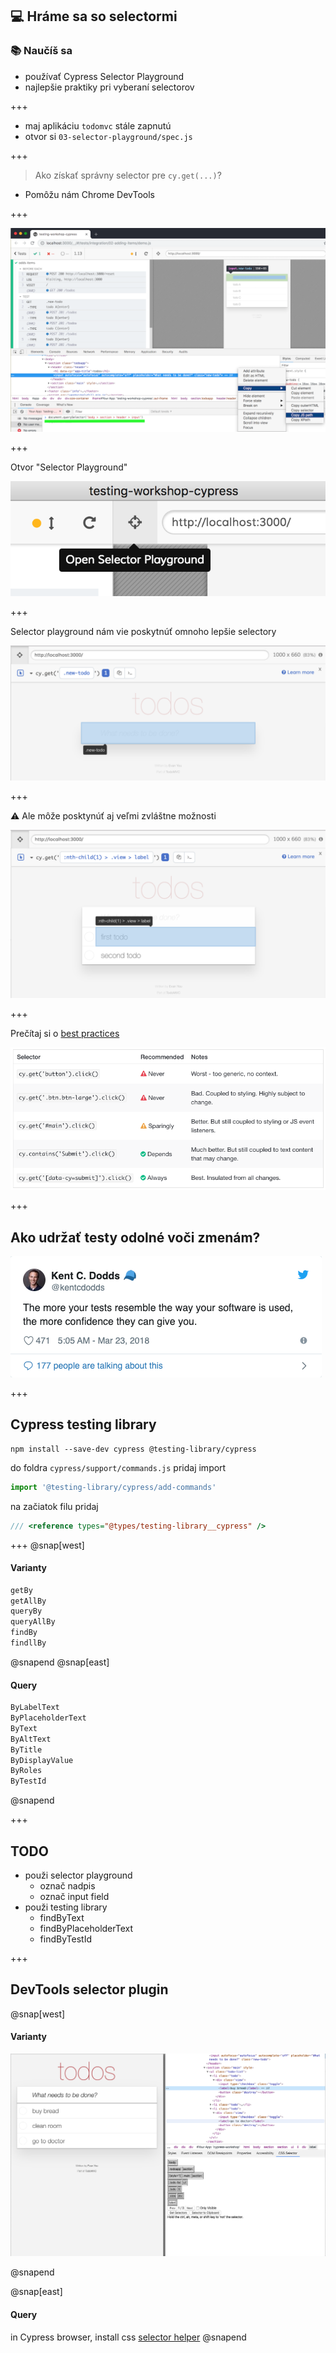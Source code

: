 ## 💻 Hráme sa so selectormi

### 📚 Naučíš sa

- používať Cypress Selector Playground
- najlepšie praktiky pri vyberaní selectorov

+++

- maj aplikáciu `todomvc` stále zapnutú
- otvor si `03-selector-playground/spec.js`

+++

> Ako získať správny selector pre `cy.get(...)`?

- Pomôžu nám Chrome DevTools

+++

![Chrome suggests selector](/slides/03-selector-playground/img/chrome-copy-js-path.png)

+++

Otvor "Selector Playground"

![Selector playground button](/slides/03-selector-playground/img/selector-button.png)

+++

Selector playground nám vie poskytnúť omnoho lepšie selectory

![Selector playground](/slides/03-selector-playground/img/selector-playground.png)

+++

⚠️ Ale môže posktynúť aj veľmi zvláštne možnosti

![Default suggestion](/slides/03-selector-playground/img/default-suggestion.png)

+++

Prečítaj si o [best practices](https://docs.cypress.io/guides/references/best-practices.html#Selecting-Elements)

![Best practice](/slides/03-selector-playground/img/best-practice.png)

+++

## Ako udržať testy odolné voči zmenám?
![Best practice](/slides/03-selector-playground/img/kent.png)

+++

## Cypress testing library
```shell
npm install --save-dev cypress @testing-library/cypress
```
do foldra `cypress/support/commands.js` pridaj import
```js
import '@testing-library/cypress/add-commands'
```
na začiatok filu pridaj
```js
/// <reference types="@types/testing-library__cypress" />
```
+++
@snap[west]
#### Varianty
```js
getBy
getAllBy
queryBy
queryAllBy
findBy
findllBy
``` 
@snapend
@snap[east]
#### Query
```js
ByLabelText
ByPlaceholderText
ByText
ByAltText
ByTitle
ByDisplayValue
ByRoles
ByTestId
``` 
@snapend

+++

## TODO
- použi selector playground
  - označ nadpis
  - označ input field
- použi testing library
  - findByText
  - findByPlaceholderText
  - findByTestId

+++

## DevTools selector plugin
@snap[west]
#### Varianty

![Best practice](/slides/03-selector-playground/img/selector-helper.png)

@snapend

@snap[east]
#### Query

in Cypress browser, install css [selector helper](https://chrome.google.com/webstore/detail/css-selector-helper-for-c/gddgceinofapfodcekopkjjelkbjodin)
@snapend

